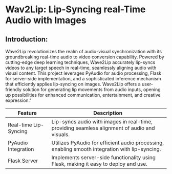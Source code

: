 # Wav2Lip: Lip-Syncing real-Time Audio with Images

## Introduction: 
Wave2Lip revolutionizes the realm of audio-visual synchronization with its groundbreaking real-time audio to video conversion capability. Powered by cutting-edge deep learning techniques, Wave2Lip accurately lip-syncs videos to any target speech in real-time, seamlessly aligning audio with visual content. This project leverages PyAudio for audio processing, Flask for server-side implementation, and a sophisticated inference mechanism that efficiently applies lip-syncing on images. Wave2Lip offers a user-friendly solution for generating lip movements from audio inputs, opening up possibilities for enhanced communication, entertainment, and creative expression."


| Feature                  | Description                                                                                     |
|--------------------------|-------------------------------------------------------------------------------------------------|
| Real-time Lip-Syncing    | Lip-syncs audio with images in real-time, providing seamless alignment of audio and visuals.    |
| PyAudio Integration      | Utilizes PyAudio for efficient audio processing, enabling smooth integration with lip-syncing.  |
| Flask Server             | Implements server-side functionality using Flask, making it easy to deploy and use.            |
